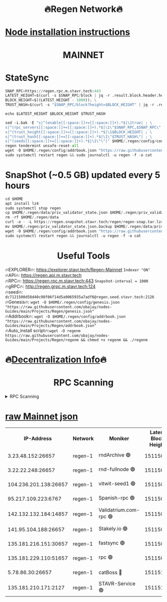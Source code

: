 <h1 align="center"> 🔥Regen Network🔥</h1>

[Node installation instructions](https://github.com/obajay/nodes-Guides/tree/main/Projects/Regen)
=
<h1 align="center"> MAINNET</h1>

# StateSync
```python
SNAP_RPC=https://regen.rpc.m.stavr.tech:443
LATEST_HEIGHT=$(curl -s $SNAP_RPC/block | jq -r .result.block.header.height); \
BLOCK_HEIGHT=$((LATEST_HEIGHT - 1000)); \
TRUST_HASH=$(curl -s "$SNAP_RPC/block?height=$BLOCK_HEIGHT" | jq -r .result.block_id.hash)

echo $LATEST_HEIGHT $BLOCK_HEIGHT $TRUST_HASH

sed -i.bak -E "s|^(enable[[:space:]]+=[[:space:]]+).*$|\1true| ; \
s|^(rpc_servers[[:space:]]+=[[:space:]]+).*$|\1\"$SNAP_RPC,$SNAP_RPC\"| ; \
s|^(trust_height[[:space:]]+=[[:space:]]+).*$|\1$BLOCK_HEIGHT| ; \
s|^(trust_hash[[:space:]]+=[[:space:]]+).*$|\1\"$TRUST_HASH\"| ; \
s|^(seeds[[:space:]]+=[[:space:]]+).*$|\1\"\"|" $HOME/.regen/config/config.toml
regen tendermint unsafe-reset-all
wget -O $HOME/.regen/config/addrbook.json "https://raw.githubusercontent.com/obajay/nodes-Guides/main/Projects/Regen/addrbook.json"
sudo systemctl restart regen && sudo journalctl -u regen -f -o cat
```
# SnapShot (~0.5 GB) updated every 5 hours
```python
cd $HOME
apt install lz4
sudo systemctl stop regen
cp $HOME/.regen/data/priv_validator_state.json $HOME/.regen/priv_validator_state.json.backup
rm -rf $HOME/.regen/data
curl -o - -L https://regen.snapshot.stavr.tech/regen/regen-snap.tar.lz4 | lz4 -c -d - | tar -x -C $HOME/.regen --strip-components 2
mv $HOME/.regen/priv_validator_state.json.backup $HOME/.regen/data/priv_validator_state.json
wget -O $HOME/.regen/config/addrbook.json "https://raw.githubusercontent.com/obajay/nodes-Guides/main/Projects/Regen/addrbook.json"
sudo systemctl restart regen && journalctl -u regen -f -o cat
```

 <h1 align="center"> Useful Tools</h1>

🔥EXPLORER🔥:     https://explorer.stavr.tech/Regen-Mainnet        `Indexer "ON"` \
🔥API🔥:          https://regen.api.m.stavr.tech \
🔥RPC🔥:          https://regen.rpc.m.stavr.tech:443              `Snapshot-interval = 1000` \
🔥gRPC🔥:         http://regen.grpc.m.stavr.tech:124 \
🔥seed🔥:      `dc7121500d58d40c98f06f14d5a9065935a7adf6@regen.seed.stavr.tech:2126` \
🔥Genesis🔥:   `wget -O $HOME/.regen/config/genesis.json "https://raw.githubusercontent.com/obajay/nodes-Guides/main/Projects/Regen/genesis.json"` \
🔥Addrbook🔥:  `wget -O $HOME/.regen/config/addrbook.json "https://raw.githubusercontent.com/obajay/nodes-Guides/main/Projects/Regen/addrbook.json"` \
🔥Auto_install script🔥:`wget -O regenm https://raw.githubusercontent.com/obajay/nodes-Guides/main/Projects/Regen/regenm && chmod +x regenm && ./regenm`

🔥[Decentralization Info](https://github.com/obajay/StateSync-snapshots/tree/main/Projects/Regen/Decentralization)🔥
=
<h1 align="center"> RPC Scanning</h1>

<details>
<summary>RPC Scanning</summary>

<h2 align="center"> We scan nodes in real time every 4 hours. And we provide the final result of RPC endpoints.
We cannot influence the operation of these nodes in any way. </h2>


```python
If Voting Power is higher than 0 --> then the Node is a validator of the network and may be subject to attack and be a potential threat to the chain.
```
```python
We marked such validators with a red symbol
```

</details>

[raw Mainnet json](https://rpc-check.regenm.stavr.tech/regenm/rpc-regenm-result.json)
=


<table><tr><th>IP-Address</th><th>Network</th><th>Moniker</th><th>Latest Block Height</th><th>Earliest Block Height</th><th>Catching Up</th><th>Tx Index</th><th>Voting Power</th><th>Scan Time</th></tr><tr><td>3.23.48.152:26657</td><td>regen-1</td><td>rndArchive 🟢</td><td>15115087</td><td>1</td><td>False</td><td>on</td><td>0</td><td>2024-03-14T07:07:42.762118675UTC</td></tr><tr><td>3.22.22.248:26657</td><td>regen-1</td><td>rnd-fullnode 🟢</td><td>15115085</td><td>4134001</td><td>False</td><td>on</td><td>0</td><td>2024-03-14T07:07:31.911331895UTC</td></tr><tr><td>104.236.201.138:26657</td><td>regen-1</td><td>vitwit-seed1 🟢</td><td>15115072</td><td>8943001</td><td>False</td><td>on</td><td>0</td><td>2024-03-14T07:06:19.718853058UTC</td></tr><tr><td>95.217.109.223:6767</td><td>regen-1</td><td>Spanish-rpc 🟢</td><td>15115096</td><td>10068001</td><td>False</td><td>on</td><td>0</td><td>2024-03-14T07:08:40.093915615UTC</td></tr><tr><td>142.132.132.184:14857</td><td>regen-1</td><td>Validatrium.com-rpc 🟢</td><td>15115097</td><td>11175001</td><td>False</td><td>on</td><td>0</td><td>2024-03-14T07:08:44.381439853UTC</td></tr><tr><td>141.95.104.188:26657</td><td>regen-1</td><td>Stakely.io 🟢</td><td>15115082</td><td>13442501</td><td>False</td><td>on</td><td>0</td><td>2024-03-14T07:07:14.758015805UTC</td></tr><tr><td>135.181.216.151:30657</td><td>regen-1</td><td>fastsync 🟢</td><td>15115089</td><td>14457001</td><td>False</td><td>off</td><td>0</td><td>2024-03-14T07:07:58.425330503UTC</td></tr><tr><td>135.181.229.110:51657</td><td>regen-1</td><td>rpc 🟢</td><td>15115080</td><td>14844001</td><td>False</td><td>on</td><td>0</td><td>2024-03-14T07:07:04.294655391UTC</td></tr><tr><td>5.78.86.30:26657</td><td>regen-1</td><td>catBoss 🔴</td><td>15115106</td><td>15111001</td><td>False</td><td>on</td><td>9026452802</td><td>2024-03-14T07:09:39.528900270UTC</td></tr><tr><td>135.181.210.171:2127</td><td>regen-1</td><td>STAVR-Service 🟢</td><td>15115109</td><td>15113001</td><td>False</td><td>on</td><td>0</td><td>2024-03-14T07:09:54.078057730UTC</td></tr></table>